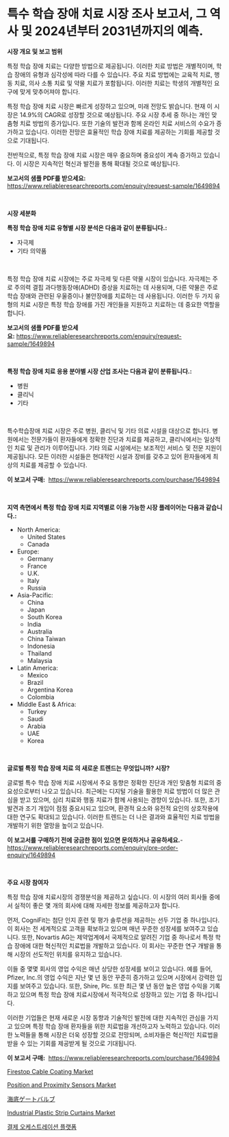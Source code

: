 <p><h1>특수 학습 장애 치료 시장 조사 보고서, 그 역사 및 2024년부터 2031년까지의 예측.</h1></p><p><strong>시장 개요 및 보고 범위</strong></p>
<p><p>특정 학습 장애 치료는 다양한 방법으로 제공됩니다. 이러한 치료 방법은 개별적이며, 학습 장애의 유형과 심각성에 따라 다를 수 있습니다. 주요 치료 방법에는 교육적 치료, 행동 치료, 의사 소통 치료 및 약물 치료가 포함됩니다. 이러한 치료는 학생의 개별적인 요구에 맞게 맞추어져야 합니다.</p><p>특정 학습 장애 치료 시장은 빠르게 성장하고 있으며, 미래 전망도 밝습니다. 현재 이 시장은 14.9%의 CAGR로 성장할 것으로 예상됩니다. 주요 시장 추세 중 하나는 개인 맞춤형 치료 방법의 증가입니다. 또한 기술의 발전과 함께 온라인 치료 서비스의 수요가 증가하고 있습니다. 이러한 전망은 효율적인 학습 장애 치료를 제공하는 기회를 제공할 것으로 기대됩니다.</p><p>전반적으로, 특정 학습 장애 치료 시장은 매우 중요하며 중요성이 계속 증가하고 있습니다. 이 시장은 지속적인 혁신과 발전을 통해 확대될 것으로 예상됩니다.</p></p>
<p><strong>보고서의 샘플 PDF를 받으세요:</strong> <a href="https://www.reliableresearchreports.com/enquiry/request-sample/1649894">https://www.reliableresearchreports.com/enquiry/request-sample/1649894</a></p>
<p>&nbsp;</p>
<p><strong>시장 세분화</strong></p>
<p><strong>특정 학습 장애 치료 유형별 시장 분석은 다음과 같이 분류됩니다.:</strong></p>
<p><ul><li>자극제</li><li>기타 의약품</li></ul></p>
<p>&nbsp;</p>
<p><p>특정 학습 장애 치료 시장에는 주로 자극제 및 다른 약물 시장이 있습니다. 자극제는 주로 주의력 결핍 과다행동장애(ADHD) 증상을 치료하는 데 사용되며, 다른 약물은 주로 학습 장애와 관련된 우울증이나 불안장애를 치료하는 데 사용됩니다. 이러한 두 가지 유형의 치료 시장은 특정 학습 장애를 가진 개인들을 지원하고 치료하는 데 중요한 역할을 합니다.</p></p>
<p><strong>보고서의 샘플 PDF를 받으세요:</strong>&nbsp;<a href="https://www.reliableresearchreports.com/enquiry/request-sample/1649894">https://www.reliableresearchreports.com/enquiry/request-sample/1649894</a></p>
<p>&nbsp;</p>
<p><strong> 특정 학습 장애 치료 응용 분야별 시장 산업 조사는 다음과 같이 분류됩니다.:</strong></p>
<p><ul><li>병원</li><li>클리닉</li><li>기타</li></ul></p>
<p>&nbsp;</p>
<p><p>특수학습장애 치료 시장은 주로 병원, 클리닉 및 기타 의료 시설을 대상으로 합니다. 병원에서는 전문가들이 환자들에게 정확한 진단과 치료를 제공하고, 클리닉에서는 일상적인 치료 및 관리가 이루어집니다. 기타 의료 시설에서는 보조적인 서비스 및 전문 지원이 제공됩니다. 모든 이러한 시설들은 현대적인 시설과 장비를 갖추고 있어 환자들에게 최상의 치료를 제공할 수 있습니다.</p></p>
<p><strong>이 보고서 구매:</strong>&nbsp; <a href="https://www.reliableresearchreports.com/purchase/1649894">https://www.reliableresearchreports.com/purchase/1649894</a></p>
<p>&nbsp;</p>
<p><strong>지역 측면에서 특정 학습 장애 치료 지역별로 이용 가능한 시장 플레이어는 다음과 같습니다.:</strong></p>
<p><ul>
    <li>
        North America:
        <ul>
            <li>United States</li>
            <li>Canada</li>
        </ul>
    </li>
    <li>
        Europe:
        <ul>
            <li>Germany</li>
            <li>France</li>
            <li>U.K.</li>
            <li>Italy</li>
            <li>Russia</li>
        </ul>
    </li>
    <li>
        Asia-Pacific:
        <ul>
            <li>China</li>
            <li>Japan</li>
            <li>South Korea</li>
            <li>India</li>
            <li>Australia</li>
            <li>China Taiwan</li>
            <li>Indonesia</li>
            <li>Thailand</li>
            <li>Malaysia</li>
        </ul>
    </li>
    <li>
        Latin America:
        <ul>
            <li>Mexico</li>
            <li>Brazil</li>
            <li>Argentina Korea</li>
            <li>Colombia</li>
        </ul>
    </li>
    <li>
        Middle East & Africa:
        <ul>
            <li>Turkey</li>
            <li>Saudi</li>
            <li>Arabia</li>
            <li>UAE</li>
            <li>Korea</li>
        </ul>
    </li>
    </ul></p>
<p>&nbsp;</p>
<p><strong>글로벌 특정 학습 장애 치료 의 새로운 트렌드는 무엇입니까? 시장?</strong></p>
<p><p>글로벌 특수 학습 장애 치료 시장에서 주요 동향은 정확한 진단과 개인 맞춤형 치료의 중요성으로부터 나오고 있습니다. 최근에는 디지털 기술을 활용한 치료 방법이 더 많은 관심을 받고 있으며, 심리 치료와 행동 치료가 함께 사용되는 경향이 있습니다. 또한, 조기 발견과 조기 개입이 점점 중요시되고 있으며, 환경적 요소와 유전적 요인의 상호작용에 대한 연구도 확대되고 있습니다. 이러한 트렌드는 더 나은 결과와 효율적인 치료 방법을 개발하기 위한 열망을 높이고 있습니다.</p></p>
<p><strong>이 보고서를 구매하기 전에 궁금한 점이 있으면 문의하거나 공유하세요.</strong>- <a href="https://www.reliableresearchreports.com/enquiry/pre-order-enquiry/1649894">https://www.reliableresearchreports.com/enquiry/pre-order-enquiry/1649894</a></p>
<p>&nbsp;</p>
<p><strong>주요 시장 참여자</strong></p>
<p><p>특정 학습 장애 치료시장의 경쟁분석을 제공하고 싶습니다. 이 시장의 여러 회사들 중에서 실적이 좋은 몇 개의 회사에 대해 자세한 정보를 제공하고자 합니다.</p><p>먼저, CogniFit는 첨단 인지 훈련 및 평가 솔루션을 제공하는 선두 기업 중 하나입니다. 이 회사는 전 세계적으로 고객을 확보하고 있으며 매년 꾸준한 성장세를 보여주고 있습니다. 또한, Novartis AG는 제약업계에서 국제적으로 알려진 기업 중 하나로서 특정 학습 장애에 대한 혁신적인 치료법을 개발하고 있습니다. 이 회사는 꾸준한 연구 개발을 통해 시장의 선도적인 위치를 유지하고 있습니다.</p><p>이들 중 몇몇 회사의 영업 수익은 매년 상당한 성장세를 보이고 있습니다. 예를 들어, Pfizer, Inc.의 영업 수익은 지난 몇 년 동안 꾸준히 증가하고 있으며 시장에서 강력한 입지를 보여주고 있습니다. 또한, Shire, Plc. 또한 최근 몇 년 동안 높은 영업 수익을 기록하고 있으며 특정 학습 장애 치료시장에서 적극적으로 성장하고 있는 기업 중 하나입니다.</p><p>이러한 기업들은 현재 새로운 시장 동향과 기술적인 발전에 대한 지속적인 관심을 가지고 있으며 특정 학습 장애 환자들을 위한 치료법을 개선하고자 노력하고 있습니다. 이러한 노력들을 통해 시장은 더욱 성장할 것으로 전망되며, 소비자들은 혁신적인 치료법을 받을 수 있는 기회를 제공받게 될 것으로 기대됩니다.</p></p>
<p><strong>이 보고서 구매:</strong>&nbsp;&nbsp;<a href="https://www.reliableresearchreports.com/purchase/1649894">https://www.reliableresearchreports.com/purchase/1649894</a></p>
<p><p><a href="https://sulfuric-clavicle-d39.notion.site/Firestop-Cable-Coating-Market-Challenges-Opportunities-and-Growth-Drivers-and-Major-Market-Player-0e4360f111d14903827a620bb2612bfa">Firestop Cable Coating Market</a></p><p><a href="https://github.com/jaidynmorantestelletmjzya/Market-Research-Report-List-2/blob/main/position-and-proximity-sensors-market.md">Position and Proximity Sensors Market</a></p><p><a href="https://github.com/hilmi-2a/Market-Research-Report-List-1/blob/main/447272510686.md">海底ゲートバルブ</a></p><p><a href="https://view.publitas.com/reportprime-1/industrial-plastic-strip-curtains-market-size-global-industry-overview-market-segmentation-and-forecast-2024-to-2031/">Industrial Plastic Strip Curtains Market</a></p><p><a href="https://github.com/BrettWeberrt8767765/Market-Research-Report-List-1/blob/main/48765209828.md">결제 오케스트레이션 플랫폼</a></p></p>

